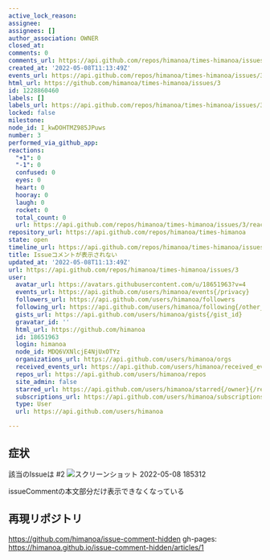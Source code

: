 ```yaml
---
active_lock_reason: 
assignee: 
assignees: []
author_association: OWNER
closed_at: 
comments: 0
comments_url: https://api.github.com/repos/himanoa/times-himanoa/issues/3/comments
created_at: '2022-05-08T11:13:49Z'
events_url: https://api.github.com/repos/himanoa/times-himanoa/issues/3/events
html_url: https://github.com/himanoa/times-himanoa/issues/3
id: 1228860460
labels: []
labels_url: https://api.github.com/repos/himanoa/times-himanoa/issues/3/labels{/name}
locked: false
milestone: 
node_id: I_kwDOHTMZ985JPuws
number: 3
performed_via_github_app: 
reactions:
  "+1": 0
  "-1": 0
  confused: 0
  eyes: 0
  heart: 0
  hooray: 0
  laugh: 0
  rocket: 0
  total_count: 0
  url: https://api.github.com/repos/himanoa/times-himanoa/issues/3/reactions
repository_url: https://api.github.com/repos/himanoa/times-himanoa
state: open
timeline_url: https://api.github.com/repos/himanoa/times-himanoa/issues/3/timeline
title: Issueコメントが表示されない
updated_at: '2022-05-08T11:13:49Z'
url: https://api.github.com/repos/himanoa/times-himanoa/issues/3
user:
  avatar_url: https://avatars.githubusercontent.com/u/18651963?v=4
  events_url: https://api.github.com/users/himanoa/events{/privacy}
  followers_url: https://api.github.com/users/himanoa/followers
  following_url: https://api.github.com/users/himanoa/following{/other_user}
  gists_url: https://api.github.com/users/himanoa/gists{/gist_id}
  gravatar_id: ''
  html_url: https://github.com/himanoa
  id: 18651963
  login: himanoa
  node_id: MDQ6VXNlcjE4NjUxOTYz
  organizations_url: https://api.github.com/users/himanoa/orgs
  received_events_url: https://api.github.com/users/himanoa/received_events
  repos_url: https://api.github.com/users/himanoa/repos
  site_admin: false
  starred_url: https://api.github.com/users/himanoa/starred{/owner}{/repo}
  subscriptions_url: https://api.github.com/users/himanoa/subscriptions
  type: User
  url: https://api.github.com/users/himanoa

---
```

## 症状

該当のIssueは #2 
![スクリーンショット 2022-05-08 185312](https://user-images.githubusercontent.com/18651963/167293425-232d77f7-e677-4d06-8a75-9c5bbc17652e.png)

issueCommentの本文部分だけ表示できなくなっている

## 再現リポジトリ

https://github.com/himanoa/issue-comment-hidden
gh-pages: https://himanoa.github.io/issue-comment-hidden/articles/1